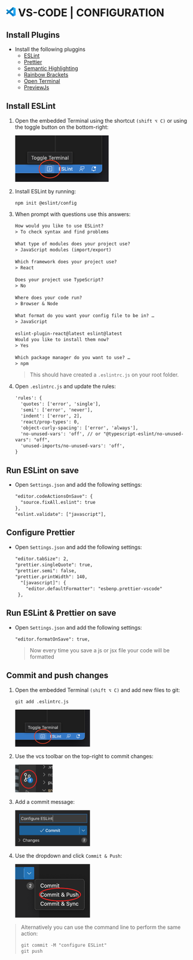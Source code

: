 # <img src="../imgs/vscode_logo.png" alt="drawing" width="25"/> VS-CODE | CONFIGURATION

## Install Plugins
- Install the following pluggins
  - [ESLint](https://marketplace.visualstudio.com/items?itemName=dbaeumer.vscode-eslint)
  - [Prettier](https://marketplace.visualstudio.com/items?itemName=SimonSiefke.prettier-vscode)
  - [Semantic Highlighting](https://marketplace.visualstudio.com/items?itemName=malcolmmielle.semantic-highlighting)
  - [Rainbow Brackets](https://marketplace.visualstudio.com/items?itemName=2gua.rainbow-brackets)
  - [Open Terminal](https://marketplace.visualstudio.com/items?itemName=whatwewant.open-terminal)
  - [PreviewJs](https://marketplace.visualstudio.com/items?itemName=zenclabs.previewjs)

## Install ESLint

1. Open the embedded Terminal using the shortcut `(shift ⌥ C)` or using the toggle button on the bottom-right: 

    <img src="../imgs/open_terminal.png" alt="drawing" width="250"/>
2. Install ESLint by running:  
    ```
    npm init @eslint/config
    ```
3. When prompt with questions use this answers:
    ```
    How would you like to use ESLint?
    > To check syntax and find problems
    
    What type of modules does your project use? 
    > JavaScript modules (import/export)
   
    Which framework does your project use? 
    > React
   
    Does your project use TypeScript?
    > No 
   
    Where does your code run?
    > Browser & Node

    What format do you want your config file to be in? … 
    > JavaScript

    eslint-plugin-react@latest eslint@latest
    Would you like to install them now?
    > Yes
   
    Which package manager do you want to use? … 
    > npm
    ````
    > This should have created a `.eslintrc.js` on your root folder.

3. Open `.eslintrc.js` and update the rules:
    ```angular2html
    'rules': {
      'quotes': ['error', 'single'],
      'semi': ['error', 'never'],
      'indent': ['error', 2],
      'react/prop-types': 0,
      'object-curly-spacing': ['error', 'always'],
      'no-unused-vars': 'off', // or "@typescript-eslint/no-unused-vars": "off",
      'unused-imports/no-unused-vars': 'off',
    }
    ```


## Run ESLint on save
- Open `Settings.json` and add the following settings:
  ```
  "editor.codeActionsOnSave": {
    "source.fixAll.eslint": true
  },
  "eslint.validate": ["javascript"],
  ```

## Configure Prettier
- Open `Settings.json` and add the following settings:
  ```
  "editor.tabSize": 2,
  "prettier.singleQuote": true,
  "prettier.semi": false,
  "prettier.printWidth": 140,
    "[javascript]": {         
      "editor.defaultFormatter": "esbenp.prettier-vscode"
   },
  ```

## Run ESLint & Prettier on save
- Open `Settings.json` and add the following settings:
  ```
  "editor.formatOnSave": true,
  ```
  > Now every time you save a js or jsx file your code will be formatted

## Commit and push changes
1. Open the embedded Terminal `(shift ⌥ C)` and add new files to git:
   ```
   git add .eslintrc.js
   ```
   <img src="../imgs/open_terminal.png" alt="Open Terminal" width="200"/>

2. Use the vcs toolbar on the top-right to commit changes:

   <img src="../imgs/commit_vscode.png" alt="Open Terminal" width="100"/>
3. Add a commit message:

   <img src="../imgs/commit_message_vccode.png" alt="Open Terminal" width="200"/>
4. Use the dropdown and click `Commit & Push`:

   <img src="../imgs/commit_and_push_vscode.png" alt="Open Terminal" width="200"/>

> Alternatively you can use the command line to perform the same action:
> ```
> git commit -M "configure ESLint"
> git push
> ```